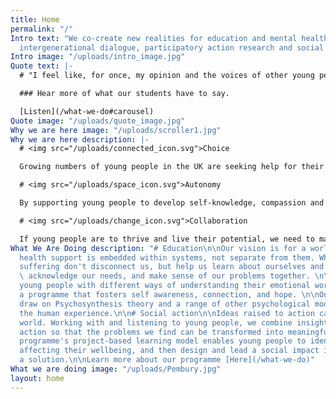 ```yaml
---
title: Home
permalink: "/"
Intro text: "We co-create new realities for education and mental health care through
  intergenerational dialogue, participatory action research and social action. \n"
Intro image: "/uploads/intro_image.jpg"
Quote text: |-
  # "I feel like, for once, my opinion and the voices of other young people have been listened to and that they actually matter."

  ### Hear more of what our students have to say.

  [Listen](/what-we-do#carousel)
Quote image: "/uploads/quote_image.jpg"
Why we are here image: "/uploads/scroller1.jpg"
Why we are here description: |-
  # <img src="/uploads/connected_icon.svg">Choice

  Growing numbers of young people in the UK are seeking help for their mental health, but many aren’t getting the support they want or need. With the NHS unable to meet the rising demand, we believe it's time for a new approach, one that is co-created with young people outside of clinical settings.

  # <img src="/uploads/space_icon.svg">Autonomy

  By supporting young people to develop self-knowledge, compassion and curiosity towards their inner life, we can help them find meaning in suffering. We run trauma-informed mental health education programmes in schools, providing young people with an understanding of mental health that functions without the use of diagnostic labels.

  # <img src="/uploads/change_icon.svg">Collaboration

  If young people are to thrive and live their potential, we need to make sure our society's approach to mental health is working. We work alongside young people and psychologists to create social impact and research projects that enable young people's experiences, views and ideas to be a driving force for change.
What We Are Doing description: "# Education\n\nOur vision is for a world where mental
  health support is embedded within systems, not separate from them. Where times of
  suffering don't disconnect us, but help us learn about ourselves and eachother,
  \ acknowledge our needs, and make sense of our problems together. \n\nWe provide
  young people with different ways of understanding their emotional world through
  a programme that fosters self awareness, connection, and hope. \n\nOur seminars
  draw on Psychosynthesis theory and a range of other psychological models that explore
  the human experience.\n\n# Social action\n\nIdeas raised to action can change the
  world. Working with and listening to young people, we combine insights with social
  action so that the problems we find can be transformed into meaningful change.\n\nOur
  programme's project-based learning model enables young people to identify key issues
  affecting their wellbeing, and then design and lead a social impact initiative as
  a solution.\n\nLearn more about our programme [Here](/what-we-do)"
What we are doing image: "/uploads/Pembury.jpg"
layout: home
---
```


